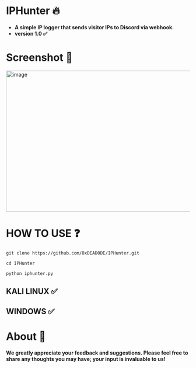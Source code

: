 # IPHunter 🔥
- **A simple IP logger that sends visitor IPs to Discord via webhook.**
- **version 1.0 ✅**

# Screenshot 📸
<img width="590" height="386" alt="image" src="https://i.postimg.cc/ht7vCHzH/image.png" />


# HOW TO USE ❓
```
git clone https://github.com/OxDEAD0DE/IPHunter.git
```
```
cd IPHunter
```
```
python iphunter.py
```

## KALI LINUX ✅
## WINDOWS ✅

# About 🤑
**We greatly appreciate your feedback and suggestions. Please feel free to share any thoughts you may have; your input is invaluable to us!**



